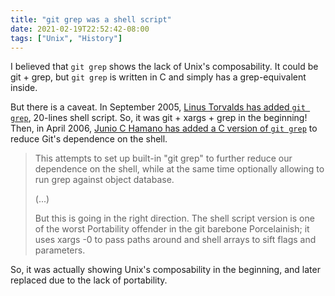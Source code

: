 ```yaml
---
title: "git grep was a shell script"
date: 2021-02-19T22:52:42-08:00
tags: ["Unix", "History"]
---
```

I believed that `git grep` shows the lack of Unix's composability. It could be git + grep, but `git grep` is written in C and simply has a grep-equivalent inside.

But there is a caveat. In September 2005, [Linus Torvalds has added `git grep`](https://github.com/git/git/commit/f22cc3fcbfe7755154a3a151215abd39162e2e85), 20-lines shell script. So, it was git + xargs + grep in the beginning! Then, in April 2006, [Junio C Hamano has added a C version of `git grep`](https://github.com/git/git/commit/5010cb5fcca30269ad25f2eb38b31455af3205d7) to reduce Git's dependence on the shell.

> This attempts to set up built-in "git grep" to further reduce
> our dependence on the shell, while at the same time optionally
> allowing to run grep against object database.
>
> (...)
>
> But this is going in the right direction.  The shell script
> version is one of the worst Portability offender in the git
> barebone Porcelainish; it uses xargs -0 to pass paths around and
> shell arrays to sift flags and parameters.

So, it was actually showing Unix's composability in the beginning, and later replaced due to the lack of portability.
